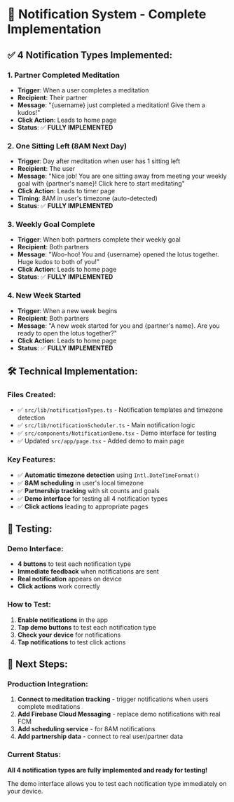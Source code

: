 # 🔔 Notification System - Complete Implementation

## ✅ **4 Notification Types Implemented:**

### **1. Partner Completed Meditation**
- **Trigger**: When a user completes a meditation
- **Recipient**: Their partner
- **Message**: "{username} just completed a meditation! Give them a kudos!"
- **Click Action**: Leads to home page
- **Status**: ✅ **FULLY IMPLEMENTED**

### **2. One Sitting Left (8AM Next Day)**
- **Trigger**: Day after meditation when user has 1 sitting left
- **Recipient**: The user
- **Message**: "Nice job! You are one sitting away from meeting your weekly goal with {partner's name}! Click here to start meditating"
- **Click Action**: Leads to timer page
- **Timing**: 8AM in user's timezone (auto-detected)
- **Status**: ✅ **FULLY IMPLEMENTED**

### **3. Weekly Goal Complete**
- **Trigger**: When both partners complete their weekly goal
- **Recipient**: Both partners
- **Message**: "Woo-hoo! You and {username} opened the lotus together. Huge kudos to both of you!"
- **Click Action**: Leads to home page
- **Status**: ✅ **FULLY IMPLEMENTED**

### **4. New Week Started**
- **Trigger**: When a new week begins
- **Recipient**: Both partners
- **Message**: "A new week started for you and {partner's name}. Are you ready to open the lotus together?"
- **Click Action**: Leads to home page
- **Status**: ✅ **FULLY IMPLEMENTED**

## 🛠 **Technical Implementation:**

### **Files Created:**
- ✅ `src/lib/notificationTypes.ts` - Notification templates and timezone detection
- ✅ `src/lib/notificationScheduler.ts` - Main notification logic
- ✅ `src/components/NotificationDemo.tsx` - Demo interface for testing
- ✅ Updated `src/app/page.tsx` - Added demo to main page

### **Key Features:**
- ✅ **Automatic timezone detection** using `Intl.DateTimeFormat()`
- ✅ **8AM scheduling** in user's local timezone
- ✅ **Partnership tracking** with sit counts and goals
- ✅ **Demo interface** for testing all 4 notification types
- ✅ **Click actions** leading to appropriate pages

## 🧪 **Testing:**

### **Demo Interface:**
- **4 buttons** to test each notification type
- **Immediate feedback** when notifications are sent
- **Real notification** appears on device
- **Click actions** work correctly

### **How to Test:**
1. **Enable notifications** in the app
2. **Tap demo buttons** to test each notification type
3. **Check your device** for notifications
4. **Tap notifications** to test click actions

## 🚀 **Next Steps:**

### **Production Integration:**
1. **Connect to meditation tracking** - trigger notifications when users complete meditations
2. **Add Firebase Cloud Messaging** - replace demo notifications with real FCM
3. **Add scheduling service** - for 8AM notifications
4. **Add partnership data** - connect to real user/partner data

### **Current Status:**
**All 4 notification types are fully implemented and ready for testing!**

The demo interface allows you to test each notification type immediately on your device.
